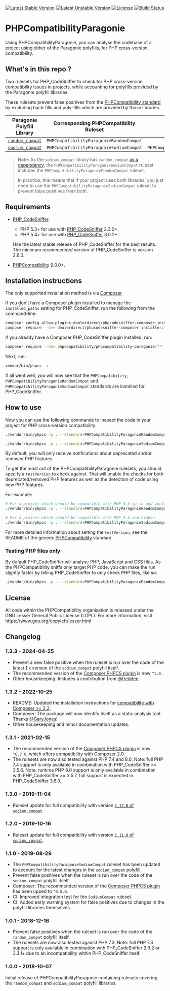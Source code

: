 [![Latest Stable Version](https://poser.pugx.org/phpcompatibility/phpcompatibility-paragonie/v/stable.png)](https://packagist.org/packages/phpcompatibility/phpcompatibility-paragonie)
[![Latest Unstable Version](https://poser.pugx.org/phpcompatibility/phpcompatibility-paragonie/v/unstable.png)](https://packagist.org/packages/phpcompatibility/phpcompatibility-paragonie)
[![License](https://poser.pugx.org/phpcompatibility/phpcompatibility-paragonie/license.png)](https://github.com/PHPCompatibility/PHPCompatibilityParagonie/blob/master/LICENSE)
[![Build Status](https://github.com/PHPCompatibility/PHPCompatibilityParagonie/workflows/CI/badge.svg?branch=master)](https://github.com/PHPCompatibility/PHPCompatibilityParagonie/actions)

# PHPCompatibilityParagonie

Using PHPCompatibilityParagonie, you can analyse the codebase of a project using either of the Paragonie polyfills, for PHP cross-version compatibility.


## What's in this repo ?

Two rulesets for PHP_CodeSniffer to check for PHP cross-version compatibility issues in projects, while accounting for polyfills provided by the Paragonie polyfill libraries.

These rulesets prevent false positives from the [PHPCompatibility standard](https://github.com/PHPCompatibility/PHPCompatibility) by excluding back-fills and poly-fills which are provided by those libraries.

Paragonie Polyfill Library | Corresponding PHPCompatibility Ruleset | Includes
--- | --- | ---
[`random_compat`](https://github.com/paragonie/random_compat) | `PHPCompatibilityParagonieRandomCompat`
[`sodium_compat`](https://github.com/paragonie/sodium_compat) | `PHPCompatibilityParagonieSodiumCompat` | `PHPCompatibilityParagonieRandomCompat`

> Note:
> As the `sodium_compat` library has `random_compat` [as a dependency](https://github.com/paragonie/sodium_compat/blob/master/composer.json), the `PHPCompatibilityParagonieSodiumCompat` ruleset includes the `PHPCompatibilityParagonieRandomCompat` ruleset.
>
> In practice, this means that if your project uses both libraries, you just need to use the `PHPCompatibilityParagonieSodiumCompat` ruleset to prevent false positives from both.


## Requirements

* [PHP_CodeSniffer](https://github.com/PHPCSStandards/PHP_CodeSniffer).
    * PHP 5.3+ for use with [PHP_CodeSniffer](https://github.com/PHPCSStandards/PHP_CodeSniffer) 2.3.0+.
    * PHP 5.4+ for use with [PHP_CodeSniffer](https://github.com/PHPCSStandards/PHP_CodeSniffer) 3.0.2+.

    Use the latest stable release of PHP_CodeSniffer for the best results.
    The minimum _recommended_ version of PHP_CodeSniffer is version 2.6.0.
* [PHPCompatibility](https://github.com/PHPCompatibility/PHPCompatibility) 9.0.0+.


## Installation instructions

The only supported installation method is via [Composer](https://getcomposer.org/).

If you don't have a Composer plugin installed to manage the `installed_paths` setting for PHP_CodeSniffer, run the following from the command-line:
```bash
composer config allow-plugins.dealerdirect/phpcodesniffer-composer-installer true
composer require --dev dealerdirect/phpcodesniffer-composer-installer:"^0.7" phpcompatibility/phpcompatibility-paragonie:"*"
```

If you already have a Composer PHP_CodeSniffer plugin installed, run:
```bash
composer require --dev phpcompatibility/phpcompatibility-paragonie:"*"
```

Next, run:
```bash
vendor/bin/phpcs -i
```
If all went well, you will now see that the `PHPCompatibility`, `PHPCompatibilityParagonieRandomCompat` and `PHPCompatibilityParagonieSodiumCompat` standards are installed for PHP_CodeSniffer.


## How to use

Now you can use the following commands to inspect the code in your project for PHP cross-version compatibility:
```bash
./vendor/bin/phpcs -p . --standard=PHPCompatibilityParagonieRandomCompat

./vendor/bin/phpcs -p . --standard=PHPCompatibilityParagonieSodiumCompat
```

By default, you will only receive notifications about deprecated and/or removed PHP features.

To get the most out of the PHPCompatibilityParagonie rulesets, you should specify a `testVersion` to check against. That will enable the checks for both deprecated/removed PHP features as well as the detection of code using new PHP features.

For example:
```bash
# For a project which should be compatible with PHP 5.3 up to and including PHP 7.0:
./vendor/bin/phpcs -p . --standard=PHPCompatibilityParagonieRandomCompat --runtime-set testVersion 5.3-7.0

# For a project which should be compatible with PHP 5.4 and higher:
./vendor/bin/phpcs -p . --standard=PHPCompatibilityParagonieSodiumCompat --runtime-set testVersion 5.4-
```

For more detailed information about setting the `testVersion`, see the README of the generic [PHPCompatibility](https://github.com/PHPCompatibility/PHPCompatibility#sniffing-your-code-for-compatibility-with-specific-php-versions) standard.


### Testing PHP files only

By default PHP_CodeSniffer will analyse PHP, JavaScript and CSS files. As the PHPCompatibility sniffs only target PHP code, you can make the run slightly faster by telling PHP_CodeSniffer to only check PHP files, like so:
```bash
./vendor/bin/phpcs -p . --standard=PHPCompatibilityParagonieRandomCompat --extensions=php --runtime-set testVersion 5.3-
```

## License

All code within the PHPCompatibility organisation is released under the GNU Lesser General Public License (LGPL). For more information, visit https://www.gnu.org/copyleft/lesser.html


## Changelog

### 1.3.3 - 2024-04-25

* Prevent a new false positive when the ruleset is run over the code of the latest 1.x version of the `sodium_compat` polyfill itself.
* The recommended version of the [Composer PHPCS plugin] is now `^1.0`.
* Other housekeeping. Includes a contribution from [@fredden].

### 1.3.2 - 2022-10-25

- README: Updated the installation instructions for [compatibility with Composer >= 2.2][composer22announce].
- Composer: The package will now identify itself as a static analysis tool. Thanks [@GaryJones]!
- Other housekeeping and minor documentation updates.

[composer22announce]: https://blog.packagist.com/composer-2-2/#more-secure-plugin-execution

### 1.3.1 - 2021-02-15

- The recommended version of the [Composer PHPCS plugin] is now `^0.7.0`, which offers compatibility with Composer 2.0.
- The rulesets are now also tested against PHP 7.4 and 8.0.
    Note: full PHP 7.4 support is only available in combination with PHP_CodeSniffer >= 3.5.6.
    Note: runtime PHP 8.0 support is only available in combination with PHP_CodeSniffer >= 3.5.7, full support is expected in PHP_CodeSniffer 3.6.0.

### 1.3.0 - 2019-11-04

* Ruleset update for full compatibility with version [`1.12.0` of `sodium_compat`](https://github.com/paragonie/sodium_compat/releases/tag/v1.12.0).

### 1.2.0 - 2019-10-16

* Ruleset update for full compatibility with version [`1.11.0` of `sodium_compat`](https://github.com/paragonie/sodium_compat/releases/tag/v1.11.0).

### 1.1.0 - 2019-08-29

* The `PHPCompatibilityParagonieSodiumCompat` ruleset has been updated to account for the latest changes in the `sodium_compat` polyfill.
* Prevent false positives when the ruleset is run over the code of the `sodium_compat` polyfill itself.
* Composer: The recommended version of the [Composer PHPCS plugin] has been upped to `^0.5.0`.
* CI: Improved integration test for the `SodiumCompat` ruleset.
* CI: Added early warning system for false positives due to changes in the polyfill libraries themselves.

### 1.0.1 - 2018-12-16

* Prevent false positives when the ruleset is run over the code of the `random_compat` polyfill itself.
* The rulesets are now also tested against PHP 7.3.
    Note: full PHP 7.3 support is only available in combination with PHP_CodeSniffer 2.9.2 or 3.3.1+ due to an incompatibility within PHP_CodeSniffer itself.

### 1.0.0 - 2018-10-07

Initial release of PHPCompatibilityParagonie containing rulesets covering the `random_compat` and `sodium_compat` polyfill libraries.

[Composer PHPCS plugin]: https://github.com/PHPCSStandards/composer-installer/

[@fredden]:   https://github.com/fredden
[@GaryJones]: https://github.com/GaryJones
